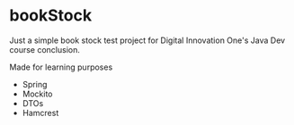 # bookStock

Just a simple book stock test project for Digital Innovation One's Java Dev course conclusion.

Made for learning purposes

- Spring
- Mockito
- DTOs
- Hamcrest
